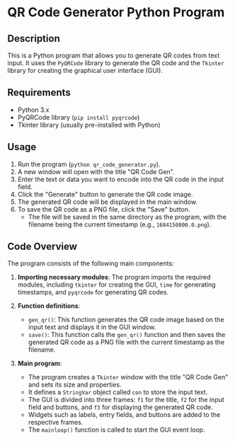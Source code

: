 # QR Code Generator Python Program

## Description
This is a Python program that allows you to generate QR codes from text input. It uses the `PyQRCode` library to generate the QR code and the `Tkinter` library for creating the graphical user interface (GUI).

## Requirements
- Python 3.x
- PyQRCode library (`pip install pyqrcode`)
- Tkinter library (usually pre-installed with Python)

## Usage
1. Run the program (`python qr_code_generator.py`).
2. A new window will open with the title "QR Code Gen".
3. Enter the text or data you want to encode into the QR code in the input field.
4. Click the "Generate" button to generate the QR code image.
5. The generated QR code will be displayed in the main window.
6. To save the QR code as a PNG file, click the "Save" button.
   - The file will be saved in the same directory as the program, with the filename being the current timestamp (e.g., `1684150800.0.png`).

## Code Overview
The program consists of the following main components:

1. **Importing necessary modules**: The program imports the required modules, including `tkinter` for creating the GUI, `time` for generating timestamps, and `pyqrcode` for generating QR codes.

2. **Function definitions**:
   - `gen_qr()`: This function generates the QR code image based on the input text and displays it in the GUI window.
   - `save()`: This function calls the `gen_qr()` function and then saves the generated QR code as a PNG file with the current timestamp as the filename.

3. **Main program**:
   - The program creates a `Tkinter` window with the title "QR Code Gen" and sets its size and properties.
   - It defines a `StringVar` object called `con` to store the input text.
   - The GUI is divided into three frames: `f1` for the title, `f2` for the input field and buttons, and `f3` for displaying the generated QR code.
   - Widgets such as labels, entry fields, and buttons are added to the respective frames.
   - The `mainloop()` function is called to start the GUI event loop.
